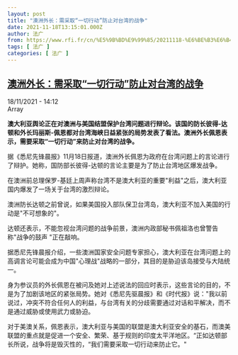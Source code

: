 ```yaml
---
layout: post
title: "澳洲外长：需采取“一切行动”防止对台湾的战争"
date: 2021-11-18T13:15:01.000Z
author: 法广
from: https://www.rfi.fr/cn/%E5%9B%BD%E9%99%85/20211118-%E6%BE%B3%E6%B4%B2%E5%A4%96%E9%95%BF-%E9%9C%80%E9%87%87%E5%8F%96-%E4%B8%80%E5%88%87%E8%A1%8C%E5%8A%A8-%E9%98%B2%E6%AD%A2%E5%AF%B9%E5%8F%B0%E6%B9%BE%E7%9A%84%E6%88%98%E4%BA%89
tags: [ 法广 ]
categories: [ 法广 ]
---
```

<!--1637241301000-->
[澳洲外长：需采取“一切行动”防止对台湾的战争](https://www.rfi.fr/cn/%E5%9B%BD%E9%99%85/20211118-%E6%BE%B3%E6%B4%B2%E5%A4%96%E9%95%BF-%E9%9C%80%E9%87%87%E5%8F%96-%E4%B8%80%E5%88%87%E8%A1%8C%E5%8A%A8-%E9%98%B2%E6%AD%A2%E5%AF%B9%E5%8F%B0%E6%B9%BE%E7%9A%84%E6%88%98%E4%BA%89)
------

<div>
<div>18/11/2021 - 14:12</div>Array<p><strong>                    澳大利亚舆论正在对澳洲与美国结盟保护台湾问题进行辩论。该国的防长彼得-达顿和外长玛丽斯-佩恩都对台湾海峡日益紧张的局势发表了看法。澳洲外长佩恩表示，需要采取“一切行动”来防止对台湾的战争。                </strong></p><div >                    <p>据《悉尼先锋晨报》11月18日报道，澳洲外长佩恩为政府在台湾问题上的言论进行了辩护。她称，国防部长彼得-达顿的言论主要是为了防止台湾地区爆发战争。</p><p>在澳洲前总理保罗-基廷上周声称台湾不是澳大利亚的重要"利益"之后，澳大利亚国内爆发了一场关于台湾的激烈辩论。</p><p>澳洲防长达顿之前曾说，如果美国投入部队保卫台湾岛，澳大利亚不加入美国的行动是"不可想象的"。</p><p>达顿还表示，不能忽视台湾问题的战争前景，澳洲内政部秘书佩祖洛也曾警告称"战争的鼓声 "正在敲响。</p><p>据悉尼先锋晨报介绍，一些澳洲国家安全问题专家担心，澳大利亚在台湾问题上的高调言论可能会成为中国"心理战"战略的一部分，其目的是胁迫该岛接受与大陆统一。</p><p>身为参议员的外长佩恩在被问及她对上述说法的回应时表示，这些言论的目的，不是为了加剧该地区的紧张局势。她对《悉尼先驱晨报》和《时代报》说："我以前说过，冲突不符合任何人的利益，与台湾有关的分歧需要通过对话和平解决，而不是通过威胁或使用武力或胁迫。</p><p>对于美澳关系，佩恩表示，澳大利亚与美国的联盟是澳大利亚安全的基石，而澳美联盟的重点就是促进一个安全、繁荣、基于规则的印度太平洋地区。“正如达顿部长所说，战争将是毁灭性的，“我们需要采取一切行动来防止它。"</p>                                            <div data-selfpromo-newsletter>    </div>    <div data-selfpromo-app>    </div>                </div>
</div>
